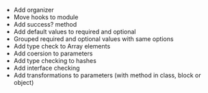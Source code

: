* Add organizer
* Move hooks to module
* Add success? method
* Add default values to required and optional
* Grouped required and optional values with same options
* Add type check to Array elements
* Add coersion to parameters
* Add type checking to hashes
* Add interface checking
* Add transformations to parameters (with method in class, block or object)
